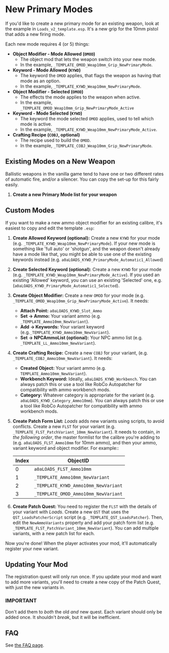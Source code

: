 # New Primary Modes

If you'd like to create a new primary mode for an existing weapon,
look at the example in `Loads_v2_template.esp`.
It's a new grip for the 10mm pistol that adds a new firing mode.

Each new mode requires 4 (or 5) things:

* **Object Modifier - Mode Allowed (`OMOD`)**
  * The object mod that lets the weapon switch into your new mode.
  * In the example, `_TEMPLATE_OMOD_Weap10mm_Grip_NewPrimaryMode`.
* **Keyword - Mode Allowed (`KYWD`)**
  * The keyword the `OMOD` applies, that flags the weapon as having that mode as an option.
  * In the example, `_TEMPLATE_KYWD_Weap10mm_NewPrimaryMode`.
* **Object Modifier - Selected (`OMOD`)**
  * The effects the mode applies to the weapon when active.
  * In the example, `_TEMPLATE_OMOD_Weap10mm_Grip_NewPrimaryMode_Active`
* **Keyword - Mode Selected (`KYWD`)**
  * The keyword the mode selected `OMOD` applies, used to tell which mode is active.
  * In the example, `_TEMPLATE_KYWD_Weap10mm_NewPrimaryMode_Active`.
* **Crafting Recipe (`COBJ`, optional)**
  * The recipe used to build the `OMOD`.
  * In the example, `_TEMPLATE_COBJ_Weap10mm_Grip_NewPrimaryMode`.


## Existing Modes on a New Weapon

Ballistic weapons in the vanilla game tend to have one or two different rates of automatic fire, and/or a silencer.
You can copy the set-up for this fairly easily.

1. **Create a new Primary Mode list for your weapon**


## Custom Modes

If you want to make a new ammo object modifier for an existing calibre,
it's easiest to copy and edit the template `.esp`:

1. **Create Allowed Keyword (optional):** Create a new `KYWD` for your mode
   (e.g. `_TEMPLATE_KYWD_Weap10mm_NewPrimaryMode`).
   If your new mode is something like 'full auto' or 'shotgun', and the weapon doesn't already have a mode like that,
   you might be able to use one of the existing keywords instead (e.g. `a0aLOADS_KYWD_PrimaryMode_Automatic1_Allowed`)
2. **Create Selected Keyword (optional):** Create a new `KYWD` for your mode
   (e.g. `_TEMPLATE_KYWD_Weap10mm_NewPrimaryMode_Active`).
   If you used an existing 'Allowed' keyword, you can use an existing 'Selected' one, e.g. (`a0aLOADS_KYWD_PrimaryMode_Automatic1_Selected`).
3. **Create Object Modifier:** Create a new `OMOD` for your mode
   (e.g. `_TEMPLATE_OMOD_Weap10mm_Grip_NewPrimaryMode_Active`). It needs:
   * **Attach Point:** `a0aLOADS_KYWD_Slot_Ammo`
   * **Set -> Ammo:** Your variant ammo (e.g. `_TEMPLATE_Ammo10mm_NewVariant`).
   * **Add -> Keywords:** Your variant keyword (e.g.`_TEMPLATE_KYWD_Ammo10mm_NewVariant`).
   * **Set -> NPCAmmoList (optional):** Your NPC ammo list (e.g. `_TEMPLATE_LL_Ammo10mm_NewVariant`).

5. **Create Crafting Recipe:** Create a new `COBJ` for your variant,
  (e.g. `_TEMPLATE_COBJ_Ammo10mm_NewVariant`). It needs:
   * **Created Object:** Your variant ammo (e.g. `TEMPLATE_Ammo10mm_NewVariant`).
   * **Workbench Keyword:** Ideally, `a0aLOADS_KYWD_Workbench`.
     You can always patch this or use a tool like RobCo Autopatcher for compatibility with ammo workbench mods.
   * **Category:** Whatever category is appropriate for the variant (e.g. `a0aLOADS_KYWD_Category_Ammo10mm`).
     You can always patch this or use a tool like RobCo Autopatcher for compatibility with ammo workbench mods.

6. **Create Patch Form List:** *Loads* adds new variants using scripts, to avoid conflicts.
   Create a new `FLST` for your variant (e.g. `_TEMPLATE_FLST_PatchVariant_10mm_NewVariant`).
   It needs to contain, *in the following order*,
   the master formlist for the calibre you're adding to (e.g. `a0aLOADS_FLST_Ammo10mm` for 10mm ammo),
   and then your ammo, variant keyword and object modifier. For example::

   | Index | ObjectID                             |
   | ----- | ------------------------------------ |
   | 0     | `a0aLOADS_FLST_Ammo10mm`             |
   | 1     | `_TEMPLATE_Ammo10mm_NewVariant`      |
   | 2     | `_TEMPLATE_KYWD_Ammo10mm_NewVariant` |
   | 3     | `_TEMPLATE_OMOD_Ammo10mm_NewVariant` |

7. **Create Patch Quest:** You need to register the `FLST` with the details of your variant with *Loads*.
   Create a new `QST` that uses the `QST_LoadsPatcherScript` script (e.g. `_TEMPLATE_QST_LoadsPatcher`).
   Then, edit the `NewAmmoVariants` property and add your patch form list (e.g. `_TEMPLATE_FLST_PatchVariant_10mm_NewVariant`).
   You can add multiple variants, with a new patch list for each.

Now you're done! When the player activates your mod, it'll automatically register your new variant.

## Updating Your Mod

The registration quest will only run once.
If you update your mod and want to add more variants,
you'll need to create a new copy of the Patch Quest, with just the new variants in.

### IMPORTANT

Don't add them to *both* the old *and* new quest.
Each variant should only be added once. It shouldn't *break*, but it will be inefficient.

## FAQ

See [the FAQ page](./faq.md).
